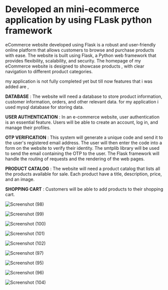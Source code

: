 # Developed an mini-ecommerce application by using FLask python framework


eCommerce website developed using Flask is a robust and user-friendly online platform that allows customers to browse and purchase products with ease. The website is built using Flask, a Python web framework that provides flexibility, scalability, and security.
The homepage of my eCommerce website is designed to showcase products , with clear navigation to different product categories.

my application is not fully completed yet but till now features that i was added are ,

**DATABASE** : The website will need a database to store product information, customer information, orders, and other relevant data.
for my application i used mysql database for storing data.

**USER AUTHENTICATION** : In an e-commerce website, user authentication is an essential feature. Users will be able to create an account, log in, and manage their profiles.

**OTP VERIFICATION** : This system will generate a unique code and send it to the user's registered email address. The user will then enter the code into a form on the website to verify their identity. The smtplib library will be used to send the email containing the OTP to the user. The Flask framework will handle the routing of requests and the rendering of the web pages.

**PRODUCT CATALOG** : The website will need a product catalog that lists all the products available for sale. Each product have a title, description, price, and an image.

**SHOPPING CART** : Customers will be able to add products to their shopping cart.


![Screenshot (98)](https://user-images.githubusercontent.com/110908237/228618361-9546f227-1842-4d64-968f-8998ce78c1a9.png)

![Screenshot (99)](https://user-images.githubusercontent.com/110908237/228618391-238e49dc-1ba5-4097-9a9b-e599336c82be.png)

![Screenshot (100)](https://user-images.githubusercontent.com/110908237/228618419-e25e4444-2eef-4452-8023-d16b4850fe89.png)

![Screenshot (101)](https://user-images.githubusercontent.com/110908237/228618457-d1d50dd6-c00d-4a4e-94b7-bac29b75de71.png)

![Screenshot (102)](https://user-images.githubusercontent.com/110908237/228618481-1ac1dbd6-e47a-4a05-8ca1-6401edc22e92.png)

![Screenshot (97)](https://user-images.githubusercontent.com/110908237/228618514-a9c24d2a-0f49-42f2-897a-8199e9fd7c0f.png)

![Screenshot (95)](https://user-images.githubusercontent.com/110908237/228618566-d6d89347-3256-4998-8f46-56f07b9fdfdb.png)

![Screenshot (96)](https://user-images.githubusercontent.com/110908237/228618613-8bf8dded-7ff2-455f-815a-165ab775a309.png)

![Screenshot (104)](https://user-images.githubusercontent.com/110908237/228618649-a4f42ab0-23c2-4990-8fbb-55919b747a61.png)
